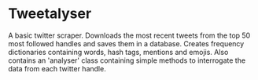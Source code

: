 # Tweetalyser
A basic twitter scraper. Downloads the most recent tweets from the top 50 most followed handles and saves them in a database. Creates frequency dictionaries containing words, hash tags, mentions and emojis. Also contains an 'analyser' class containing simple methods to interrogate the data from each twitter handle.
